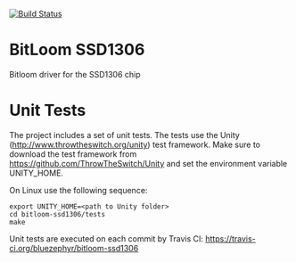 [![Build Status](https://travis-ci.org/bluezephyr/bitloom-ssd1306.svg?branch=master)](https://travis-ci.org/bluezephyr/bitloom-ssd1306)

# BitLoom SSD1306
Bitloom driver for the SSD1306 chip

# Unit Tests
The project includes a set of unit tests. The tests use the Unity (http://www.throwtheswitch.org/unity) test framework. Make sure to download the test framework from https://github.com/ThrowTheSwitch/Unity and set the environment variable UNITY_HOME.

On Linux use the following sequence:

    export UNITY_HOME=<path to Unity folder>
    cd bitloom-ssd1306/tests
    make

Unit tests are executed on each commit by Travis CI: https://travis-ci.org/bluezephyr/bitloom-ssd1306
